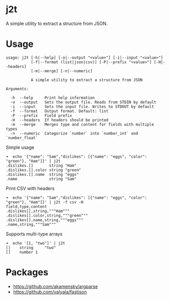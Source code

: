 # j2t
A simple utility to extract a structure from JSON.
# Usage
```text
usage: j2t [-h|--help] [-o|--output "<value>"] [-i|--input "<value>"]
           [-f|--format (list|json|csv)] [-P|--prefix "<value>"] [-H|--headers]
           [-m|--merge] [-n|--numeric]

           A simple utility to extract a structure from JSON

Arguments:

  -h  --help     Print help information
  -o  --output   Sets the output file. Reads from STDIN by default
  -i  --input    Sets the input file. Writes to STDOUT by default
  -f  --format   Output format. Default: list
  -P  --prefix   Field prefix
  -H  --headers  If headers should be printed
  -m  --merge    Merges type and content for fields with multiple types
  -n  --numeric  Categorize `number` into `number_int` and `number_float`
```
Simple usage
```text
➜  echo '{"name": "Sam","dislikes": [{"name": "eggs", "color": "green"}, "Ham"]}' | j2t
.dislikes.[]       string "Ham"
.dislikes.[].color string "green"
.dislikes.[].name  string "eggs"
.name              string "Sam"
```
Print CSV with headers
```text
➜  echo '{"name": "Sam","dislikes": [{"name": "eggs", "color": "green"}, "Ham"]}' | j2t -f csv -H
field,type,content
.dislikes[],string,"""Ham"""
.dislikes[].color,string,"""green"""
.dislikes[].name,string,"""eggs"""
.name,string,"""Sam"""
```
Supports multi-type arrays
```text
➜  echo '[1, "two"]' | j2t
[]    string     "two"
[]    number 1
```
# Packages
- https://github.com/akamensky/argparse
- https://github.com/valyala/fastjson

